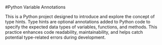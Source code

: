 #Python Variable Annotations 

This is a Python project designed to introduce and explore the concept of type hints. Type hints are optional annotations added to Python code to specify the expected data types of variables, functions, and methods. This practice enhances code readability, maintainability, and helps catch potential type-related errors during development.
